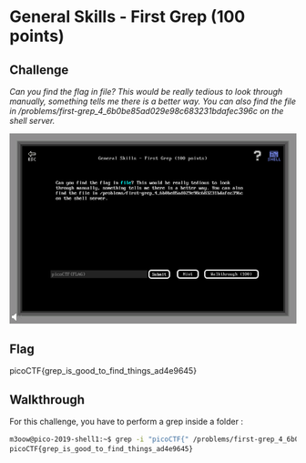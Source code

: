 
# General Skills - First Grep (100 points)

## Challenge

*Can you find the flag in file? This would be really tedious to look through manually, something tells me there is a better way. You can also find the file in /problems/first-grep_4_6b0be85ad029e98c683231bdafec396c on the shell server.*

![Challenge](../images/general_skills_first_grep_challenge.png)

## Flag

picoCTF{grep_is_good_to_find_things_ad4e9645}

## Walkthrough

For this challenge, you have to perform a grep inside a folder :

```bash
m3oow@pico-2019-shell1:~$ grep -i "picoCTF{" /problems/first-grep_4_6b0be85ad029e98c683231bdafec396c/*
picoCTF{grep_is_good_to_find_things_ad4e9645}
```
